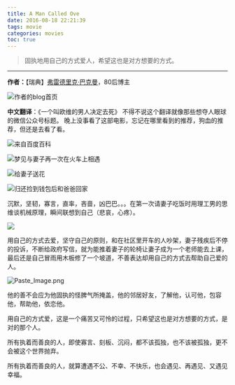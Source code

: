 ```yaml
---
title: A Man Called Ove
date: 2016-08-18 22:21:39
tags: movie
categories: movies
toc: true
---
```


>固执地用自己的方式爱人，希望这也是对方想要的方式。

---



**作者：**【瑞典】[弗雷德里克·巴克曼](http://www.fredrikbackman.com/)，80后博主

![作者的blog首页](http://upload-images.jianshu.io/upload_images/1889471-484f8b8632de31e8.png?imageMogr2/auto-orient/strip%7CimageView2/2/w/1240)

**中文翻译**：《一个叫欧维的男人决定去死》
不得不说这个翻译就像那些想夺人眼球的微信公众号标题。
晚上没事看了这部电影，忘记在哪里看到的推荐，狗血的推荐，但还是去看了看。

![来自百度百科](http://upload-images.jianshu.io/upload_images/1889471-835c81a5811b3ae9.png?imageMogr2/auto-orient/strip%7CimageView2/2/w/1240)

![梦见与妻子再一次在火车上相遇](http://upload-images.jianshu.io/upload_images/1889471-359a021770771147.png?imageMogr2/auto-orient/strip%7CimageView2/2/w/1240)

![给妻子送花](http://upload-images.jianshu.io/upload_images/1889471-64f47de86ea90f81.png?imageMogr2/auto-orient/strip%7CimageView2/2/w/1240)


![归还捡到钱包后和爸爸回家](http://upload-images.jianshu.io/upload_images/1889471-eb5b8733e9daa4a6.png?imageMogr2/auto-orient/strip%7CimageView2/2/w/1240)


沉默，坚韧，寡言，直率，吝啬，凶巴巴。。。在第一次请妻子吃饭时用理工男的思维谈机械原理，瞬间联想到自己（悲哀，心疼）。

![](http://upload-images.jianshu.io/upload_images/1889471-669d557ff5b46835.png?imageMogr2/auto-orient/strip%7CimageView2/2/w/1240)

用自己的方式去爱，坚守自己的原则，和在社区里开车的人吵架，妻子残疾后不停的投诉，不断给政府写信，就为能推着妻子的轮椅让妻子成为一个老师能去上课，最后还是自己冒雨用木板修了一个坡道，不善表达却用自己的方式去帮助自己爱的人。

![Paste_Image.png](http://upload-images.jianshu.io/upload_images/1889471-3706d2f70b636b31.png?imageMogr2/auto-orient/strip%7CimageView2/2/w/1240)

他的善不会应为他固执的怪脾气所掩盖，他的邻居好友，了解他，认可他，包容他，帮助他，依恋他。

用自己的方式爱，这是一个痛苦又可怜的过程，只希望这也是对方想要的方式，是对的那个人。

所有执着而善良的人，即使寡言、刻板、沉闷，都不该孤独，也不该被孤独，更不会被这个世界抛弃。

所有执着而善良的人，就算遭遇不公、不幸、不快乐，也会遇见、再遇见、又遇见幸福。
 
